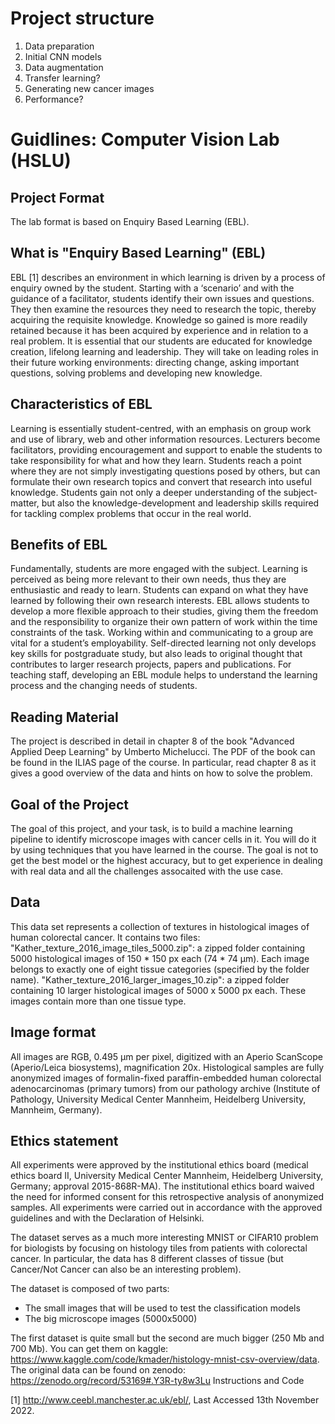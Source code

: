 # Project structure

1. Data preparation
2. Initial CNN models
3. Data augmentation
4. Transfer learning?
5. Generating new cancer images
6. Performance?

# Guidlines: Computer Vision Lab (HSLU) 

## Project Format

The lab format is based on Enquiry Based Learning (EBL).

## What is "Enquiry Based Learning" (EBL)

EBL [1] describes an environment in which learning is driven by a process of enquiry owned by the student.
Starting with a ‘scenario’ and with the guidance of a facilitator, students identify their own issues and questions. They then examine the resources they need to research the topic, thereby acquiring the requisite knowledge. Knowledge so gained is more readily retained because it has been acquired by experience and in relation to a real problem.
It is essential that our students are educated for knowledge creation, lifelong learning and leadership. They will take on leading roles in their future working environments: directing change, asking important questions, solving problems and developing new knowledge.

## Characteristics of EBL

Learning is essentially student-centred, with an emphasis on group work and use of library, web and other information resources.
Lecturers become facilitators, providing encouragement and support to enable the students to take responsibility for what and how they learn.
Students reach a point where they are not simply investigating questions posed by others, but can formulate their own research topics and convert that research into useful knowledge.
Students gain not only a deeper understanding of the subject-matter, but also the knowledge-development and leadership skills required for tackling complex problems that occur in the real world.

## Benefits of EBL

Fundamentally, students are more engaged with the subject. Learning is perceived as being more relevant to their own needs, thus they are enthusiastic and ready to learn.
Students can expand on what they have learned by following their own research interests.
EBL allows students to develop a more flexible approach to their studies, giving them the freedom and the responsibility to organize their own pattern of work within the time constraints of the task.
Working within and communicating to a group are vital for a student’s employability.
Self-directed learning not only develops key skills for postgraduate study, but also leads to original thought that contributes to larger research projects, papers and publications.
For teaching staff, developing an EBL module helps to understand the learning process and the changing needs of students.

## Reading Material

The project is described in detail in chapter 8 of the book "Advanced Applied Deep Learning" by Umberto Michelucci. The PDF of the book can be found in the ILIAS page of the course. In particular, read chapter 8 as it gives a good overview of the data and hints on how to solve the problem.

## Goal of the Project

The goal of this project, and your task, is to build a machine learning pipeline to identify microscope images with cancer cells in it. You will do it by using techniques that you have learned in the course. The goal is not to get the best model or the highest accuracy, but to get experience in dealing with real data and all the challenges assocaited with the use case.

## Data

This data set represents a collection of textures in histological images of human colorectal cancer. It contains two files:
"Kather_texture_2016_image_tiles_5000.zip": a zipped folder containing 5000 histological images of 150 * 150 px each (74 * 74 µm). Each image belongs to exactly one of eight tissue categories (specified by the folder name).
"Kather_texture_2016_larger_images_10.zip": a zipped folder containing 10 larger histological images of 5000 x 5000 px each. These images contain more than one tissue type.

## Image format

All images are RGB, 0.495 µm per pixel, digitized with an Aperio ScanScope (Aperio/Leica biosystems), magnification 20x. Histological samples are fully anonymized images of formalin-fixed paraffin-embedded human colorectal adenocarcinomas (primary tumors) from our pathology archive (Institute of Pathology, University Medical Center Mannheim, Heidelberg University, Mannheim, Germany).

## Ethics statement

All experiments were approved by the institutional ethics board (medical ethics board II, University Medical Center Mannheim, Heidelberg University, Germany; approval 2015-868R-MA). The institutional ethics board waived the need for informed consent for this retrospective analysis of anonymized samples. All experiments were carried out in accordance with the approved guidelines and with the Declaration of Helsinki.


The dataset serves as a much more interesting MNIST or CIFAR10 problem for biologists by focusing on histology tiles from patients with colorectal cancer. In particular, the data has 8 different classes of tissue (but Cancer/Not Cancer can also be an interesting problem). 

The dataset is composed of two parts:
- The small images that will be used to test the classification models
- The big microscope images (5000x5000)

The first dataset is quite small but the second are much bigger (250 Mb and 700 Mb). You can get them on 
kaggle: https://www.kaggle.com/code/kmader/histology-mnist-csv-overview/data. The original data can be found on zenodo: https://zenodo.org/record/53169#.Y3R-ty8w3Lu
Instructions and Code


[1] http://www.ceebl.manchester.ac.uk/ebl/, Last Accessed 13th November 2022.
